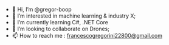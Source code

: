 - 👋 Hi, I’m @gregor-boop
- 👀 I’m interested in machine learning & industry X;
- 🌱 I’m currently learning C#, .NET Core
- 💞️ I’m looking to collaborate on Drones;
- 📫 How to reach me : francescogregorini22800@gmail.com

